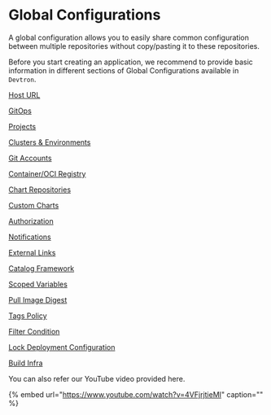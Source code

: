 # Global Configurations

A global configuration allows you to easily share common configuration between multiple repositories without copy/pasting it to these repositories.

Before you start creating an application, we recommend to provide basic information in different sections of Global Configurations available in `Devtron`.

[Host URL](host-url.md)

[GitOps](gitops.md)

[Projects](projects.md)

[Clusters & Environments](cluster-and-environments.md)

[Git Accounts](git-accounts.md)

[Container/OCI Registry](container-registries.md)

[Chart Repositories](chart-repo.md)

[Custom Charts](custom-charts.md)

[Authorization](authorization/README.md)

[Notifications](manage-notification.md)

[External Links](external-links.md)

[Catalog Framework](catalog-framework.md)

[Scoped Variables](scoped-variables.md)

[Pull Image Digest](pull-image-digest.md)

[Tags Policy](tags-policy.md)

[Filter Condition](filter-condition.md)

[Lock Deployment Configuration](lock-deployment-config.md)

[Build Infra](build-infra.md)

You can also refer our YouTube video provided here.

{% embed url="https://www.youtube.com/watch?v=4VFjrjtieMI" caption="" %}


